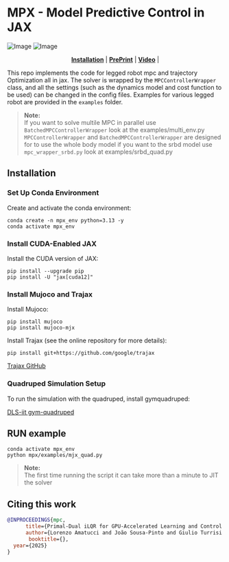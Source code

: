# MPX - Model Predictive Control in JAX
![Image](https://github.com/user-attachments/assets/de8b9650-684e-4f31-82e4-9a0035f50f8e)
![Image](https://github.com/user-attachments/assets/b7d7ab13-9e3b-4cc1-acf3-200ae3697af8)
<div align="center">
  <a href="#Installation"><b>Installation</b></a> |
  <a href=""><b>PrePrint</b></a> |
  <a href="https://www.youtube.com/watch?v=Yar4W-Vlh2A"><b>Video</b></a> |
  
</div>

This repo implements the code for legged robot mpc and trajectory Optimization all in jax. 
 The solver is wrapped by the `MPCControllerWrapper` class, and all the settings (such as the dynamics model and cost function to be used) can be changed in the config files. Examples for various legged robot are provided in the `examples` folder.
> **Note:**  
> If you want to solve multile MPC in parallel use `BatchedMPCControllerWrapper` look at the examples/multi_env.py
> `MPCControllerWrapper` and `BatchedMPCControllerWrapper` are designed for to use the whole body model if you want to the srbd model use `mpc_wrapper_srbd.py` look at examples/srbd_quad.py

## Installation

### Set Up Conda Environment
Create and activate the conda environment:
```
conda create -n mpx_env python=3.13 -y
conda activate mpx_env
```

### Install CUDA-Enabled JAX
Install the CUDA version of JAX:
```
pip install --upgrade pip
pip install -U "jax[cuda12]"
```

### Install Mujoco and Trajax
Install Mujoco:
```
pip install mujoco
pip install mujoco-mjx
```

Install Trajax (see the online repository for more details):
```
pip install git+https://github.com/google/trajax
```
[Trajax GitHub](https://github.com/username/trajax)

### Quadruped Simulation Setup
To run the simulation with the quadruped, install gymquadruped:

[DLS-iit gym-quadruped](https://github.com/iit-DLSLab/gym-quadruped)

## RUN example
```
conda activate mpx_env
python mpx/examples/mjx_quad.py
```
> **Note:**  
The first time running the script it can take more than a minute to JIT the solver

## Citing this work

```bibtex
@INPROCEEDINGS{mpc,
      title={Primal-Dual iLQR for GPU-Accelerated Learning and Control in Legged Robots}, 
      author={Lorenzo Amatucci and João Sousa-Pinto and Giulio Turrisi and, Dominique Orban and  Victor Barasuol and Claudio Semini},
       booktitle={},
  year={2025}
}
```
